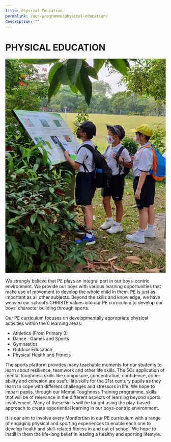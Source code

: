 ```yaml
---
title: Physical Education
permalink: /our-programme/physical-education/
description: ""
---
```

# **PHYSICAL EDUCATION**

![](/images/Main%20Pic.jpg)

We strongly believe that PE plays an integral part in our boys-centric environment. We provide our boys with various learning opportunities that make use of movement to develop the whole child in them. PE is just as important as all other subjects. Beyond the skills and knowledge, we have weaved our school’s CHRISTE values into our PE curriculum to develop our boys’ character building through sports.  
  
Our PE curriculum focuses on developmentally appropriate physical activities within the 6 learning areas:  

*   Athletics (From Primary 3)
*   Dance · Games and Sports
*   Gymnastics
*   Outdoor Education
*   Physical Health and Fitness

  
The sports platform provides many teachable moments for our students to learn about resilience, teamwork and other life skills. The 5Cs application of mental toughness skills like composure, concentration, confidence, cope-ability and cohesion are useful life skills for the 21st century pupils as they learn to cope with different challenges and stressors in life. We hope to impart pupils, through our Mental Toughness Training programme, skills that will be of relevance in the different aspects of learning beyond sports involvement. Many of these skills will be taught using the play-based approach to create experiential learning in our boys-centric environment.  
  
It is our aim to involve every Montfortian in our PE curriculum with a range of engaging physical and sporting experiences to enable each one to develop health and skill-related fitness in and out of school. We hope to instill in them the life-long belief in leading a healthy and sporting lifestyle.